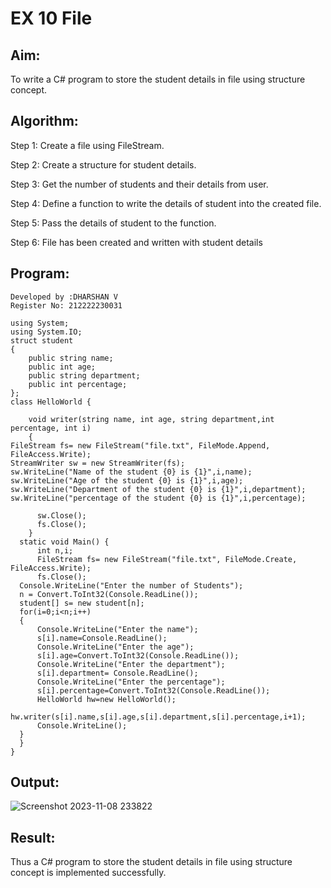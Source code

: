 # EX 10 File

## Aim:
To write a C# program to store the student details in file using structure concept.

## Algorithm:
Step 1: Create a file using FileStream.

Step 2: Create a structure for student details.

Step 3: Get the number of students and their details from user.

Step 4: Define a function to write the details of student into the created file.

Step 5: Pass the details of student to the function.

Step 6: File has been created and written with student details

## Program:
```
Developed by :DHARSHAN V
Register No: 212222230031

using System;
using System.IO;
struct student
{
    public string name;
    public int age;
    public string department;
    public int percentage;
};
class HelloWorld {
    
    void writer(string name, int age, string department,int percentage, int i)
    {
FileStream fs= new FileStream("file.txt", FileMode.Append, FileAccess.Write);
StreamWriter sw = new StreamWriter(fs);
sw.WriteLine("Name of the student {0} is {1}",i,name);
sw.WriteLine("Age of the student {0} is {1}",i,age);
sw.WriteLine("Department of the student {0} is {1}",i,department);
sw.WriteLine("percentage of the student {0} is {1}",i,percentage);
      
      sw.Close();
      fs.Close();
    }
  static void Main() {
      int n,i;
      FileStream fs= new FileStream("file.txt", FileMode.Create, FileAccess.Write);
      fs.Close();
  Console.WriteLine("Enter the number of Students");
  n = Convert.ToInt32(Console.ReadLine());
  student[] s= new student[n];
  for(i=0;i<n;i++)
  {
      Console.WriteLine("Enter the name");
      s[i].name=Console.ReadLine();
      Console.WriteLine("Enter the age");
      s[i].age=Convert.ToInt32(Console.ReadLine());
      Console.WriteLine("Enter the department");
      s[i].department= Console.ReadLine();
      Console.WriteLine("Enter the percentage");
      s[i].percentage=Convert.ToInt32(Console.ReadLine());
      HelloWorld hw=new HelloWorld();
      hw.writer(s[i].name,s[i].age,s[i].department,s[i].percentage,i+1);
      Console.WriteLine();
  }
  }
}
```
## Output:
![Screenshot 2023-11-08 233822](https://github.com/kaviya2839/File/assets/120553351/10ecbead-0fd0-471f-a568-86ed1796db7e)

## Result:
Thus a C# program to store the student details in file using structure concept is implemented successfully.
